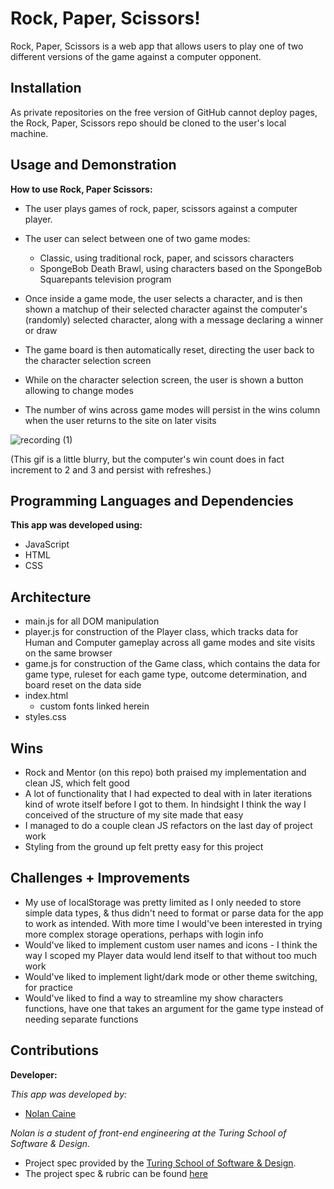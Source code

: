 # Rock, Paper, Scissors!

Rock, Paper, Scissors is a web app that allows users to play one of two different versions of the game against a computer opponent.

## Installation

As private repositories on the free version of GitHub cannot deploy pages, the Rock, Paper, Scissors repo should be cloned to the user's local machine.

## Usage and Demonstration

**How to use Rock, Paper Scissors:**

- The user plays games of rock, paper, scissors against a computer player.

- The user can select between one of two game modes:
  - Classic, using traditional rock, paper, and scissors characters
  - SpongeBob Death Brawl, using characters based on the SpongeBob Squarepants television program

- Once inside a game mode, the user selects a character, and is then shown a matchup of their selected character against the computer's (randomly) selected character, along with a message declaring a winner or draw

- The game board is then automatically reset, directing the user back to the character selection screen

- While on the character selection screen, the user is shown a button allowing to change modes

- The number of wins across game modes will persist in the wins column when the user returns to the site on later visits

![recording (1)](https://media.giphy.com/media/aFh1hkg6nW1wRKCGWi/giphy.gif)

(This gif is a little blurry, but the computer's win count does in fact increment to 2 and 3 and persist with refreshes.)


## Programming Languages and Dependencies

**This app was developed using:**

- JavaScript
- HTML
- CSS

## Architecture

- main.js for all DOM manipulation
- player.js for construction of the Player class, which tracks data for Human and Computer gameplay across all game modes and site visits on the same browser
- game.js for construction of the Game class, which contains the data for game type, ruleset for each game type, outcome determination, and board reset on the data side
- index.html
  - custom fonts linked herein
- styles.css

## Wins

- Rock and Mentor (on this repo) both praised my implementation and clean JS, which felt good
- A lot of functionality that I had expected to deal with in later iterations kind of wrote itself before I got to them. In hindsight I think the way I conceived of the structure of my site made that easy
- I managed to do a couple clean JS refactors on the last day of project work
- Styling from the ground up felt pretty easy for this project

## Challenges + Improvements

- My use of localStorage was pretty limited as I only needed to store simple data types, & thus didn't need to format or parse data for the app to work as intended. With more time I would've been interested in trying more complex storage operations, perhaps with login info
- Would've liked to implement custom user names and icons - I think the way I scoped my Player data would lend itself to that without too much work
- Would've liked to implement light/dark mode or other theme switching, for practice
- Would've liked to find a way to streamline my show characters functions, have one that takes an argument for the game type instead of needing separate functions

## Contributions

**Developer:**

_This app was developed by:_

- [Nolan Caine](https://github.com/n0land0)

_Nolan is a student of front-end engineering at the Turing School of Software & Design._

 - Project spec provided by the [Turing School of Software & Design](https://turing.edu/).
 - The project spec & rubric can be found [here](https://frontend.turing.edu/projects/module-1/rock-paper-scissors-solo.html)
